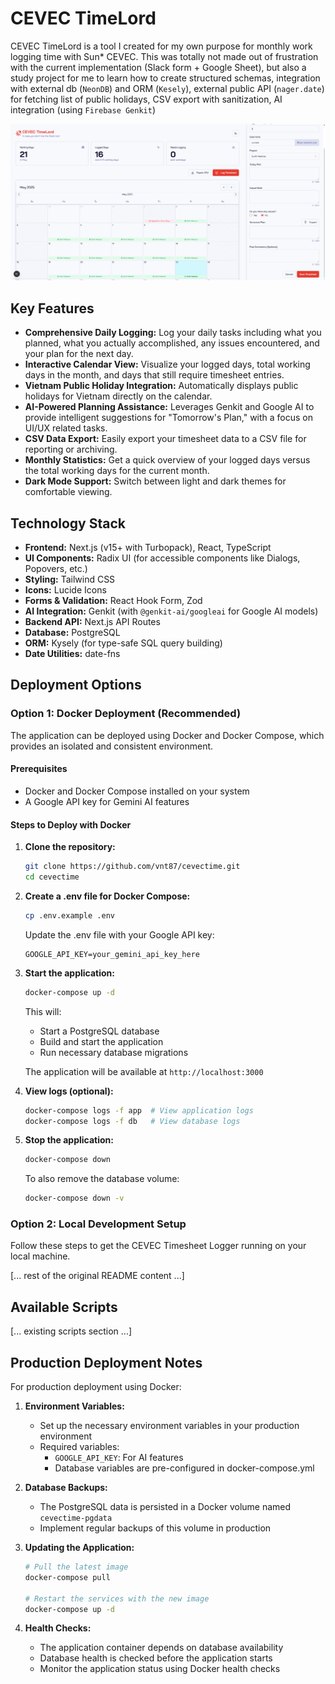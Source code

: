 # CEVEC TimeLord

CEVEC TimeLord is a tool I created for my own purpose for monthly work logging time with Sun* CEVEC. This was totally not made out of frustration with the current implementation (Slack form + Google Sheet), but also a study project for me to learn how to create structured schemas, integration with external db (`NeonDB`) and ORM (`Kesely`), external public API (`nager.date`) for fetching list of public holidays, CSV export with sanitization, AI integration (using `Firebase Genkit`)

![CEVEC Timesheet Logger Screenshot](assets/screenshot.png)

## Key Features

*   **Comprehensive Daily Logging:** Log your daily tasks including what you planned, what you actually accomplished, any issues encountered, and your plan for the next day.
*   **Interactive Calendar View:** Visualize your logged days, total working days in the month, and days that still require timesheet entries.
*   **Vietnam Public Holiday Integration:** Automatically displays public holidays for Vietnam directly on the calendar.
*   **AI-Powered Planning Assistance:** Leverages Genkit and Google AI to provide intelligent suggestions for "Tomorrow's Plan," with a focus on UI/UX related tasks.
*   **CSV Data Export:** Easily export your timesheet data to a CSV file for reporting or archiving.
*   **Monthly Statistics:** Get a quick overview of your logged days versus the total working days for the current month.
*   **Dark Mode Support:** Switch between light and dark themes for comfortable viewing.

## Technology Stack

*   **Frontend:** Next.js (v15+ with Turbopack), React, TypeScript
*   **UI Components:** Radix UI (for accessible components like Dialogs, Popovers, etc.)
*   **Styling:** Tailwind CSS
*   **Icons:** Lucide Icons
*   **Forms & Validation:** React Hook Form, Zod
*   **AI Integration:** Genkit (with `@genkit-ai/googleai` for Google AI models)
*   **Backend API:** Next.js API Routes
*   **Database:** PostgreSQL
*   **ORM:** Kysely (for type-safe SQL query building)
*   **Date Utilities:** date-fns

## Deployment Options

### Option 1: Docker Deployment (Recommended)

The application can be deployed using Docker and Docker Compose, which provides an isolated and consistent environment.

#### Prerequisites
- Docker and Docker Compose installed on your system
- A Google API key for Gemini AI features

#### Steps to Deploy with Docker

1. **Clone the repository:**
   ```bash
   git clone https://github.com/vnt87/cevectime.git
   cd cevectime
   ```

2. **Create a .env file for Docker Compose:**
   ```bash
   cp .env.example .env
   ```
   Update the .env file with your Google API key:
   ```
   GOOGLE_API_KEY=your_gemini_api_key_here
   ```

3. **Start the application:**
   ```bash
   docker-compose up -d
   ```
   This will:
   - Start a PostgreSQL database
   - Build and start the application
   - Run necessary database migrations
   
   The application will be available at `http://localhost:3000`

4. **View logs (optional):**
   ```bash
   docker-compose logs -f app  # View application logs
   docker-compose logs -f db   # View database logs
   ```

5. **Stop the application:**
   ```bash
   docker-compose down
   ```
   To also remove the database volume:
   ```bash
   docker-compose down -v
   ```

### Option 2: Local Development Setup

Follow these steps to get the CEVEC Timesheet Logger running on your local machine.

[... rest of the original README content ...]

## Available Scripts

[... existing scripts section ...]

## Production Deployment Notes

For production deployment using Docker:

1. **Environment Variables:**
   - Set up the necessary environment variables in your production environment
   - Required variables:
     - `GOOGLE_API_KEY`: For AI features
     - Database variables are pre-configured in docker-compose.yml

2. **Database Backups:**
   - The PostgreSQL data is persisted in a Docker volume named `cevectime-pgdata`
   - Implement regular backups of this volume in production

3. **Updating the Application:**
   ```bash
   # Pull the latest image
   docker-compose pull
   
   # Restart the services with the new image
   docker-compose up -d
   ```

4. **Health Checks:**
   - The application container depends on database availability
   - Database health is checked before the application starts
   - Monitor the application status using Docker health checks
